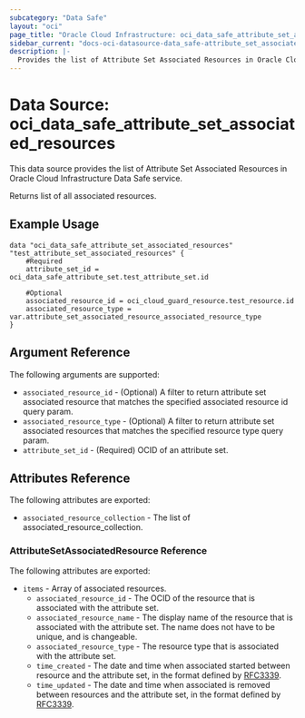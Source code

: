 ```yaml
---
subcategory: "Data Safe"
layout: "oci"
page_title: "Oracle Cloud Infrastructure: oci_data_safe_attribute_set_associated_resources"
sidebar_current: "docs-oci-datasource-data_safe-attribute_set_associated_resources"
description: |-
  Provides the list of Attribute Set Associated Resources in Oracle Cloud Infrastructure Data Safe service
---
```


# Data Source: oci_data_safe_attribute_set_associated_resources
This data source provides the list of Attribute Set Associated Resources in Oracle Cloud Infrastructure Data Safe service.

Returns list of all associated resources.

## Example Usage

```hcl
data "oci_data_safe_attribute_set_associated_resources" "test_attribute_set_associated_resources" {
	#Required
	attribute_set_id = oci_data_safe_attribute_set.test_attribute_set.id

	#Optional
	associated_resource_id = oci_cloud_guard_resource.test_resource.id
	associated_resource_type = var.attribute_set_associated_resource_associated_resource_type
}
```

## Argument Reference

The following arguments are supported:

* `associated_resource_id` - (Optional) A filter to return attribute set associated resource that matches the specified associated resource id query param.
* `associated_resource_type` - (Optional) A filter to return attribute set associated resources that matches the specified resource type query param.
* `attribute_set_id` - (Required) OCID of an attribute set.


## Attributes Reference

The following attributes are exported:

* `associated_resource_collection` - The list of associated_resource_collection.

### AttributeSetAssociatedResource Reference

The following attributes are exported:

* `items` - Array of associated resources.
	* `associated_resource_id` - The OCID of the resource that is associated with the attribute set.
	* `associated_resource_name` - The display name of the resource that is associated with the attribute set. The name does not have to be unique, and is changeable.
	* `associated_resource_type` - The resource type that is associated with the attribute set.
	* `time_created` - The date and time when associated started between resource and the attribute set, in the format defined by [RFC3339](https://tools.ietf.org/html/rfc3339).
	* `time_updated` - The date and time when associated is removed between resources and the attribute set, in the format defined by [RFC3339](https://tools.ietf.org/html/rfc3339).

